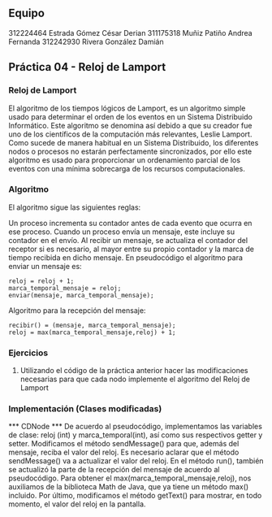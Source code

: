 ## Equipo
312224464 Estrada Gómez César Derian
311175318 Muñiz Patiño Andrea Fernanda
312242930 Rivera González Damián

## Práctica 04 - Reloj de Lamport

### Reloj de Lamport

El algoritmo de los tiempos lógicos de Lamport, es un algoritmo simple usado para determinar el orden de los eventos en un Sistema Distribuido Informático. Este algoritmo se denomina así debido a que su creador fue uno de los científicos de la computación más relevantes, Leslie Lamport. Como sucede de manera habitual en un Sistema Distribuido, los diferentes nodos o procesos no estarán perfectamente sincronizados, por ello este algoritmo es usado para proporcionar un ordenamiento parcial de los eventos con una mínima sobrecarga de los recursos computacionales.

### Algoritmo

El algoritmo sigue las siguientes reglas:

Un proceso incrementa su contador antes de cada evento que ocurra en ese proceso.
Cuando un proceso envía un mensaje, este incluye su contador en el envío.
Al recibir un mensaje, se actualiza el contador del receptor si es necesario, al mayor entre su propio contador y la marca de tiempo recibida en dicho mensaje.
En pseudocódigo el algoritmo para enviar un mensaje es:
```
reloj = reloj + 1;
marca_temporal_mensaje = reloj;
enviar(mensaje, marca_temporal_mensaje);
```
Algoritmo para la recepción del mensaje:
```
recibir() = (mensaje, marca_temporal_mensaje);
reloj = max(marca_temporal_mensaje,reloj) + 1;
```

### Ejercicios

1. Utilizando el código de la práctica anterior hacer las modificaciones necesarias para que cada nodo implemente el algoritmo del Reloj de Lamport

### Implementación (Clases modificadas)

*** CDNode ***
De acuerdo al pseudocódigo, implementamos las variables de clase: reloj (int) y marca_temporal(int), así como sus respectivos getter y setter.
Modificamos el método sendMessage() para que, además del mensaje, reciba el valor del reloj. Es necesario aclarar que el método sendMessage() va a actualizar el valor del reloj.
En el método run(), también se actualizó la parte de la recepción del mensaje de acuerdo al pseudocódigo.
Para obtener el max(marca_temporal_mensaje,reloj), nos auxiliamos de la biblioteca Math de Java, que ya tiene un método max() incluido.
Por último, modificamos el método getText() para mostrar, en todo momento, el valor del reloj en la pantalla.

